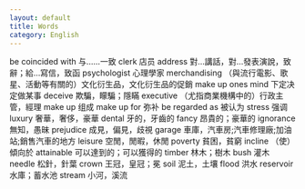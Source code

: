 ```yaml
---
layout: default
title: Words
category: English
---
```


be coincided with 与……一致
clerk 店员
address 對…講話，對…發表演說，致辭；給…寫信，致函
psychologist 心理學家
merchandising （與流行電影、歌星、活動等有關的）文化衍生品，文化衍生品的促銷
make up ones mind 下定决定做某事
deceive 欺騙，矇騙；隱瞞
executive （尤指商業機構中的）行政主管，經理
make up 组成
make up for 弥补
be regarded as 被认为
stress 强调
luxury 奢華，奢侈，豪華
dental 牙的，牙齒的
fancy 昂貴的；豪華的
ignorance 無知，愚昧
prejudice 成見，偏見，歧視
garage 車庫，汽車房;汽車修理廠;加油站;銷售汽車的地方
leisure 空閒，閒暇，休閒
poverty 貧困，貧窮
incline （使）傾向於
attainable 可以達到的；可以獲得的
timber 林木；樹木
bush 灌木
needle 松針，針葉
crown 王冠，皇冠；冕
soil 泥土，土壤
flood 洪水
reservoir 水庫；蓄水池
stream 小河，溪流






